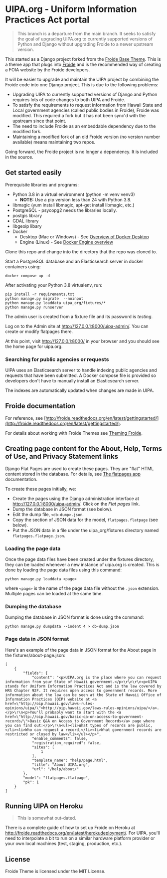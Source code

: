 # UIPA.org - Uniform Information Practices Act portal

> This branch is a departure from the main branch. It seeks to satisfy the goal
> of upgrading UIPA.org to currently supported versions of Python and Django
> without upgrading Froide to a newer upstream version.

This started as a Django project forked from the [Froide Base
Theme](https://github.com/okfde/froide-theme). This is a theme app that plugs
into [Froide](https://github.com/stefanw/froide) and is the recommended way of
creating a FOIA website by the Froide developers.

It will be easier to upgrade and maintain the UIPA project by combining the
Froide code into one Django project. This is due to the following problems:
- Upgrading UIPA to currently supported versions of Django and Python requires
lots of code changes to both UIPA and Froide.
- To satisfy the requirements to request information from Hawaii State and Local
government agencies (called public bodies in Froide), Froide was modified. This
required a fork but it has not been sync'd with the upstream since that point.
- The need to include Froide as an embeddable dependency due to the modified
fork.
- Maintaining a modified fork of an old Froide version (no version number
available) means maintaining two repos.

Going forward, the Froide project is no longer a dependency. It is included in
the source.

## Get started easily

Prerequisite libraries and programs:

 - Python 3.8 in a virtual environment (python -m venv venv3)
    - **NOTE:** Use a pip version less than 24 with Python 3.8.
 - libmagic (yum install libmagic, apt-get install libmagic, etc.)
 - PostgreSQL - psycopg2 needs the libraries locally.
 - postgis library
 - GDAL library
 - libgeoip libary
 - Docker
    - Desktop (Mac or Windows) - See [Overview of Docker Desktop](https://docs.docker.com/desktop/)
    - Engine (Linux) - See [Docker Engine overview](https://docs.docker.com/engine/)


Clone this repo and change into the directory that the repo was cloned to.

Start a PostgreSQL database and an Elasticsearch server in docker containers using:

    docker compose up -d

After activating your Python 3.8 virtualenv, run:

    pip install -r requirements.txt
    python manage.py migrate  --noinput
    python manage.py loaddata uipa_org/fixtures/*
    python manage.py runserver

The admin user is created from a fixture file and its password is *testing*.

Log on to the Admin site at http://127.0.0.1:8000/uipa-admin/. You can
create or modify flatpages there.

At this point, visit http://127.0.0.1:8000/ in your browser and you should see
the home page for uipa.org.

### Searching for public agencies or requests

UIPA uses an Elasticsearch server to handle indexing public agencies and
requests that have been submitted. A Docker compose file is provided so
developers don't have to manually install an Elasticsearch server.

The indexes are automatically updated when changes are made in UIPA.

## Froide documentation

For reference, see
[http://froide.readthedocs.org/en/latest/gettingstarted/](http://froide.readthedocs.org/en/latest/gettingstarted/).

For details about working with Froide Themes see [Theming
Froide](http://froide.readthedocs.org/en/latest/theming/).

## Creating page content for the About, Help, Terms of Use, and Privacy Statement links

Django Flat Pages are used to create these pages. They are "flat" HTML content
stored in the database. For details, see [The flatpages
app](https://docs.djangoproject.com/es/1.9/ref/contrib/flatpages/)
documentation.

To create these pages initially, we:

- Create the pages using the Django administration interface at
  http://127.0.0.1:8000/uipa-admin/. Click on the *Flat pages* link.
- Dump the database in JSON format (see below).
- Edit the dump file, `<db-dump>.json`.
- Copy the section of JSON data for the model, `flatpages.flatpage` (see
  below).
- Put the JSON data in a file under the uipa_org/fixtures directory named
  `flatpages.flatpage.json`.

### Loading the page data

Once the page data files have been created under the fixtures directory, they
can be loaded whenever a new instance of uipa.org is created. This is done by
loading the page data files using this command:

```
python manage.py loaddata <page>
```
where `<page>` is the name of the page data file without the `.json`
extension. Multiple pages can be loaded at the same time.

### Dumping the database

Dumping the database in JSON format is done using the command:

```
python manage.py dumpdata --indent 4 > db-dump.json
```

### Page data in JSON format

Here's an example of the page data in JSON format for the About page in the
fixtures/about-page.json:

```
[
    {
        "fields": {
            "content": "<p>UIPA.org is the place where you can request information from your State of Hawaii government.</p>\r\n\r\n<p>UIPA stands for Uniform Information Practices Act and is the law covered by HRS Chapter 92F. It requires open access to government records. More information about the law can be seen at the State of Hawaii Office of Information Practices (OIP) website at <a href=\"http://oip.hawaii.gov/laws-rules-opinions/uipa/\">http://oip.hawaii.gov/laws-rules-opinions/uipa/</a>.</p>\r\n<p>You'll probably want to start with the <a href=\"http://oip.hawaii.gov/basic-qa-on-access-to-government-records/\">Basic Q&A on Access to Government Records</a> page where you can find out:</p>\r\n<ul><li>What types of records are public,</li><li>Who can request a record,</li><li>What government records are restricted or closed by law</li></ul></p>",
            "enable_comments": false,
            "registration_required": false,
            "sites": [
                1
            ],
            "template_name": "help/page.html",
            "title": "About UIPA.org",
            "url": "/help/about/"
        },
        "model": "flatpages.flatpage",
        "pk": 1
    }
]
```

## Running UIPA on Heroku

> This is somewhat out-dated.

There is a complete guide of how to set up Froide on Heroku at
http://froide.readthedocs.org/en/latest/herokudeployment/. For UIPA, you'll
need to interpolate a bit to run on a similar hardware platform provider or your
own local machines (test, staging, production, etc.).

## License

Froide Theme is licensed under the MIT License.

